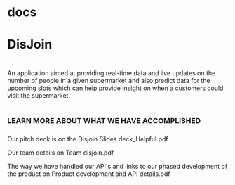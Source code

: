 # docs


# <h1> DisJoin <h1>

An application aimed at providing real-time data and live updates on the number 
of people in a given supermarket and also predict data for the upcoming slots 
which can help provide insight on when a customers could visit the supermarket.

# <h3> LEARN MORE ABOUT WHAT WE HAVE ACCOMPLISHED <h3>

Our pitch deck is on the Disjoin Slides deck_Helpful.pdf

Our team details on Team disjoin.pdf

The way we have handled our API's and links to our phased development of the product on Product development and API details.pdf 
